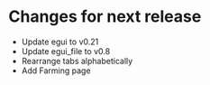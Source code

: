 # Changes for next release

- Update egui to v0.21
- Update egui_file to v0.8
- Rearrange tabs alphabetically
- Add Farming page
